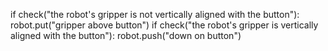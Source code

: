 

if check("the robot's gripper is not vertically aligned with the button"):
    robot.put("gripper above button")
if check("the robot's gripper is vertically aligned with the button"):
    robot.push("down on button")
